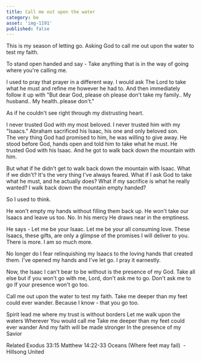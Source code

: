 ```yaml
---
title: Call me out upon the water
category: be
asset: 'img-1191'
published: false
---
```

This is my season of letting go. Asking God to call me out upon the water to test my faith.

To stand open handed and say - Take anything that is in the way of going where you're calling me.

I used to pray that prayer in a different way. I would ask The Lord to take what he must and refine me however he had to. And then immediately follow it up with "But dear God, please oh please don't take my family.. My husband.. My health..please don't."

As if he couldn't see right through my distrusting heart.

I never trusted God with my most beloved. I never trusted him with my "Isaacs." Abraham sacrificed his Isaac, his one and only beloved son. The very thing God had promised to him, he was willing to give away. He stood before God, hands open and told him to take what he must. He trusted God with his Isaac. And he got to walk back down the mountain with him.

But what if he didn't get to walk back down the mountain with Isaac. What if we didn't? It's the very thing I've always feared. What if I ask God to take what he must, and he actually does? What if my sacrifice is what he really wanted? I walk back down the mountain empty handed?

So I used to think.

He won't empty my hands without filling them back up. He won't take our Isaacs and leave us too. No. In his mercy He draws near in the emptiness.

He says - Let me be your Isaac. Let me be your all consuming love. These Isaacs, these gifts, are only a glimpse of the promises I will deliver to you. There is more. I am so much more.

No longer do I fear relinquishing my Isaacs to the loving hands that created them. I've opened my hands and I've let go. I pray it earnestly.

Now, the Isaac I can't bear to be without is the presence of my God. Take all else but if you won't go with me, Lord, don't ask me to go. Don't ask me to go If your presence won't go too.

Call me out upon the water to test my faith. Take me deeper than my feet could ever wander. Because I know - that you go too.

Spirit lead me where my trust is without borders
Let me walk upon the waters
Wherever You would call me
Take me deeper than my feet could ever wander
And my faith will be made stronger
In the presence of my Savior

Related
Exodus 33:15
Matthew 14:22-33
Oceans (Where feet may fail)  - Hillsong United

